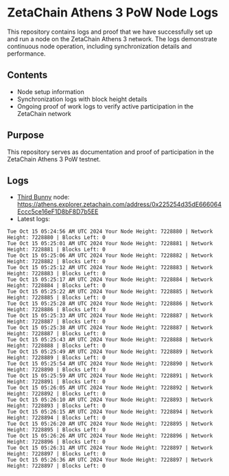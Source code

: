 # ZetaChain Athens 3 PoW Node Logs
This repository contains logs and proof that we have successfully set up and run a node on the ZetaChain Athens 3 network. The logs demonstrate continuous node operation, including synchronization details and performance.

## Contents
- Node setup information
- Synchronization logs with block height details
- Ongoing proof of work logs to verify active participation in the ZetaChain network

## Purpose
This repository serves as documentation and proof of participation in the ZetaChain Athens 3 PoW testnet.

## Logs

- [Third Bunny](https://thirdbunny.xyz/) node: https://athens.explorer.zetachain.com/address/0x225254d35dE666064Eccc5ce16eF1D8bF8D7b5EE
- Latest logs:
```
Tue Oct 15 05:24:56 AM UTC 2024 Your Node Height: 7228880 | Network Height: 7228880 | Blocks Left: 0
Tue Oct 15 05:25:01 AM UTC 2024 Your Node Height: 7228881 | Network Height: 7228881 | Blocks Left: 0
Tue Oct 15 05:25:06 AM UTC 2024 Your Node Height: 7228882 | Network Height: 7228882 | Blocks Left: 0
Tue Oct 15 05:25:12 AM UTC 2024 Your Node Height: 7228883 | Network Height: 7228883 | Blocks Left: 0
Tue Oct 15 05:25:17 AM UTC 2024 Your Node Height: 7228884 | Network Height: 7228884 | Blocks Left: 0
Tue Oct 15 05:25:22 AM UTC 2024 Your Node Height: 7228885 | Network Height: 7228885 | Blocks Left: 0
Tue Oct 15 05:25:28 AM UTC 2024 Your Node Height: 7228886 | Network Height: 7228886 | Blocks Left: 0
Tue Oct 15 05:25:33 AM UTC 2024 Your Node Height: 7228887 | Network Height: 7228887 | Blocks Left: 0
Tue Oct 15 05:25:38 AM UTC 2024 Your Node Height: 7228887 | Network Height: 7228887 | Blocks Left: 0
Tue Oct 15 05:25:43 AM UTC 2024 Your Node Height: 7228888 | Network Height: 7228888 | Blocks Left: 0
Tue Oct 15 05:25:49 AM UTC 2024 Your Node Height: 7228889 | Network Height: 7228889 | Blocks Left: 0
Tue Oct 15 05:25:54 AM UTC 2024 Your Node Height: 7228890 | Network Height: 7228890 | Blocks Left: 0
Tue Oct 15 05:25:59 AM UTC 2024 Your Node Height: 7228891 | Network Height: 7228891 | Blocks Left: 0
Tue Oct 15 05:26:05 AM UTC 2024 Your Node Height: 7228892 | Network Height: 7228892 | Blocks Left: 0
Tue Oct 15 05:26:10 AM UTC 2024 Your Node Height: 7228893 | Network Height: 7228893 | Blocks Left: 0
Tue Oct 15 05:26:15 AM UTC 2024 Your Node Height: 7228894 | Network Height: 7228894 | Blocks Left: 0
Tue Oct 15 05:26:20 AM UTC 2024 Your Node Height: 7228895 | Network Height: 7228895 | Blocks Left: 0
Tue Oct 15 05:26:26 AM UTC 2024 Your Node Height: 7228896 | Network Height: 7228896 | Blocks Left: 0
Tue Oct 15 05:26:31 AM UTC 2024 Your Node Height: 7228897 | Network Height: 7228897 | Blocks Left: 0
Tue Oct 15 05:26:36 AM UTC 2024 Your Node Height: 7228897 | Network Height: 7228897 | Blocks Left: 0
```
